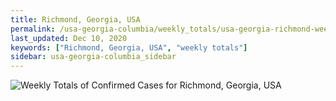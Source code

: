 ```yaml
---
title: Richmond, Georgia, USA
permalink: /usa-georgia-columbia/weekly_totals/usa-georgia-richmond-weekly_totals.html
last_updated: Dec 10, 2020
keywords: ["Richmond, Georgia, USA", "weekly totals"]
sidebar: usa-georgia-columbia_sidebar
---
```


![Weekly Totals of Confirmed Cases for Richmond, Georgia, USA](/covid_tracker/images/graphs/usa-georgia-richmond-weekly_totals_graph.png)
